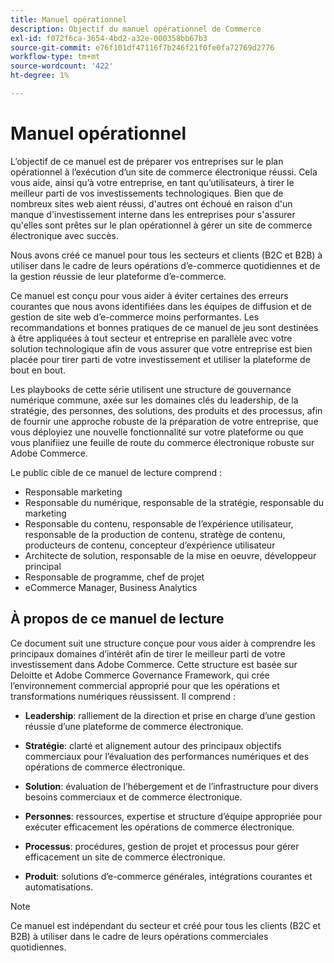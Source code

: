 ```yaml
---
title: Manuel opérationnel
description: Objectif du manuel opérationnel de Commerce
exl-id: f072f6ca-3654-4bd2-a32e-000358bb67b3
source-git-commit: e76f101df47116f7b246f21f0fe0fa72769d2776
workflow-type: tm+mt
source-wordcount: '422'
ht-degree: 1%

---
```


# Manuel opérationnel

L’objectif de ce manuel est de préparer vos entreprises sur le plan opérationnel à l’exécution d’un site de commerce électronique réussi. Cela vous aide, ainsi qu’à votre entreprise, en tant qu’utilisateurs, à tirer le meilleur parti de vos investissements technologiques. Bien que de nombreux sites web aient réussi, d&#39;autres ont échoué en raison d&#39;un manque d&#39;investissement interne dans les entreprises pour s&#39;assurer qu&#39;elles sont prêtes sur le plan opérationnel à gérer un site de commerce électronique avec succès.

Nous avons créé ce manuel pour tous les secteurs et clients (B2C et B2B) à utiliser dans le cadre de leurs opérations d’e-commerce quotidiennes et de la gestion réussie de leur plateforme d’e-commerce.

Ce manuel est conçu pour vous aider à éviter certaines des erreurs courantes que nous avons identifiées dans les équipes de diffusion et de gestion de site web d’e-commerce moins performantes. Les recommandations et bonnes pratiques de ce manuel de jeu sont destinées à être appliquées à tout secteur et entreprise en parallèle avec votre solution technologique afin de vous assurer que votre entreprise est bien placée pour tirer parti de votre investissement et utiliser la plateforme de bout en bout.

Les playbooks de cette série utilisent une structure de gouvernance numérique commune, axée sur les domaines clés du leadership, de la stratégie, des personnes, des solutions, des produits et des processus, afin de fournir une approche robuste de la préparation de votre entreprise, que vous déployiez une nouvelle fonctionnalité sur votre plateforme ou que vous planifiiez une feuille de route du commerce électronique robuste sur Adobe Commerce.

Le public cible de ce manuel de lecture comprend :

- Responsable marketing
- Responsable du numérique, responsable de la stratégie, responsable du marketing
- Responsable du contenu, responsable de l’expérience utilisateur, responsable de la production de contenu, stratège de contenu, producteurs de contenu, concepteur d’expérience utilisateur
- Architecte de solution, responsable de la mise en oeuvre, développeur principal
- Responsable de programme, chef de projet
- eCommerce Manager, Business Analytics

## À propos de ce manuel de lecture

Ce document suit une structure conçue pour vous aider à comprendre les principaux domaines d’intérêt afin de tirer le meilleur parti de votre investissement dans Adobe Commerce. Cette structure est basée sur Deloitte et Adobe Commerce Governance Framework, qui crée l’environnement commercial approprié pour que les opérations et transformations numériques réussissent. Il comprend :

- **Leadership**: ralliement de la direction et prise en charge d’une gestion réussie d’une plateforme de commerce électronique.

- **Stratégie**: clarté et alignement autour des principaux objectifs commerciaux pour l’évaluation des performances numériques et des opérations de commerce électronique.

- **Solution**: évaluation de l’hébergement et de l’infrastructure pour divers besoins commerciaux et de commerce électronique.

- **Personnes**: ressources, expertise et structure d’équipe appropriée pour exécuter efficacement les opérations de commerce électronique.

- **Processus**: procédures, gestion de projet et processus pour gérer efficacement un site de commerce électronique.

- **Produit**: solutions d’e-commerce générales, intégrations courantes et automatisations.

>[!NOTE]
>
>Ce manuel est indépendant du secteur et créé pour tous les clients (B2C et B2B) à utiliser dans le cadre de leurs opérations commerciales quotidiennes.
